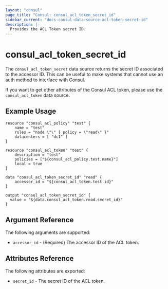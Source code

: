```yaml
---
layout: "consul"
page_title: "Consul: consul_acl_token_secret_id"
sidebar_current: "docs-consul-data-source-acl-token-secret-id"
description: |-
  Provides the ACL Token secret ID.
---
```


# consul_acl_token_secret_id

The `consul_acl_token_secret` data source returns the secret ID associated to
the accessor ID. This can be useful to make systems that cannot use an auth
method to interface with Consul.

If you want to get other attributes of the Consul ACL token, please use the
`consul_acl_token` data source.

## Example Usage

```hcl
resource "consul_acl_policy" "test" {
	name = "test"
	rules = "node \"\" { policy = \"read\" }"
	datacenters = [ "dc1" ]
}

resource "consul_acl_token" "test" {
	description = "test"
	policies = ["${consul_acl_policy.test.name}"]
	local = true
}

data "consul_acl_token_secret_id" "read" {
    accessor_id = "${consul_acl_token.test.id}"
}

output "consul_acl_token_secret_id" {
  value = "${data.consul_acl_token.read.secret_id}"
}
```


## Argument Reference

The following arguments are supported:

* `accessor_id` - (Required) The accessor ID of the ACL token.

## Attributes Reference

The following attributes are exported:

* `secret_id` - The secret ID of the ACL token.
